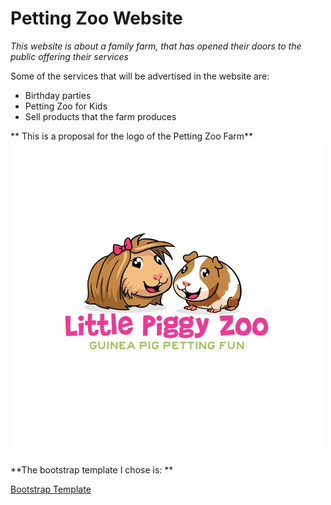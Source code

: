 # Petting Zoo Website

_This website is about a family farm, that has opened their doors to the public offering their services_

Some of the services that will be advertised in the website are:

- Birthday parties
- Petting Zoo for Kids
- Sell products that the farm produces

** This is a proposal for the logo of the Petting Zoo Farm**
![LOGO](photos/logo.jpg)

**The bootstrap template I chose is: **

[Bootstrap Template](https://bootswatch.com/united/)
